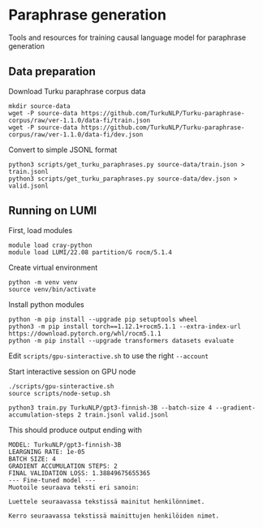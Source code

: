 # Paraphrase generation

Tools and resources for training causal language model for paraphrase
generation

## Data preparation

Download Turku paraphrase corpus data

```
mkdir source-data
wget -P source-data https://github.com/TurkuNLP/Turku-paraphrase-corpus/raw/ver-1.1.0/data-fi/train.json
wget -P source-data https://github.com/TurkuNLP/Turku-paraphrase-corpus/raw/ver-1.1.0/data-fi/dev.json
```

Convert to simple JSONL format

```
python3 scripts/get_turku_paraphrases.py source-data/train.json > train.jsonl
python3 scripts/get_turku_paraphrases.py source-data/dev.json > valid.jsonl
```

## Running on LUMI

First, load modules

```
module load cray-python
module load LUMI/22.08 partition/G rocm/5.1.4
```

Create virtual environment

```
python -m venv venv
source venv/bin/activate
```

Install python modules

```
python -m pip install --upgrade pip setuptools wheel
python3 -m pip install torch==1.12.1+rocm5.1.1 --extra-index-url https://download.pytorch.org/whl/rocm5.1.1
python -m pip install --upgrade transformers datasets evaluate
```

Edit `scripts/gpu-sinteractive.sh` to use the right `--account`

Start interactive session on GPU node

```
./scripts/gpu-sinteractive.sh
source scripts/node-setup.sh
```

```
python3 train.py TurkuNLP/gpt3-finnish-3B --batch-size 4 --gradient-accumulation-steps 2 train.jsonl valid.jsonl
```

This should produce output ending with

```
MODEL: TurkuNLP/gpt3-finnish-3B
LEARGNING RATE: 1e-05
BATCH SIZE: 4
GRADIENT ACCUMULATION STEPS: 2
FINAL VALIDATION LOSS: 1.38849675655365
--- Fine-tuned model ---
Muotoile seuraava teksti eri sanoin:

Luettele seuraavassa tekstissä mainitut henkilönnimet.

Kerro seuraavassa tekstissä mainittujen henkilöiden nimet.
```

